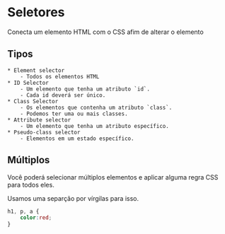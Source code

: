 # Seletores

Conecta um elemento HTML com o CSS afim de alterar o elemento

## Tipos

    * Element selector
        - Todos os elementos HTML
    * ID Selector
        - Um elemento que tenha um atributo `id`.
        - Cada id deverá ser único.
    * Class Selector
        - Os elementos que contenha um atributo `class`.
        - Podemos ter uma ou mais classes.
    * Attribute selector
        - Um elemento que tenha um atributo específico.
    * Pseudo-class selector
        - Elementos em um estado específico.

## Múltiplos

Você poderá selecionar múltiplos elementos e aplicar alguma regra CSS para todos eles.

Usamos uma separção por vírgilas para isso.

```css
h1, p, a {
    color:red;
}









